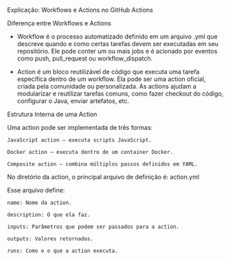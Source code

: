 Explicação: Workflows e Actions no GitHub Actions

Diferença entre Workflows e Actions

- Workflow é o processo automatizado definido em um arquivo .yml que descreve quando e como certas tarefas 
devem ser executadas em seu repositório. Ele pode conter um ou mais jobs e é acionado por eventos como push, 
pull_request ou workflow_dispatch.

- Action é um bloco reutilizável de código que executa uma tarefa específica dentro de um workflow. 
Ela pode ser uma action oficial, criada pela comunidade ou personalizada. As actions ajudam 
a modularizar e reutilizar tarefas comuns, como fazer checkout do código, configurar o Java,
enviar artefatos, etc.

Estrutura Interna de uma Action

Uma action pode ser implementada de três formas:

    JavaScript action – executa scripts JavaScript.

    Docker action – executa dentro de um container Docker.

    Composite action – combina múltiplos passos definidos em YAML.

No diretório da action, o principal arquivo de definição é:
action.yml

Esse arquivo define:

    name: Nome da action.

    description: O que ela faz.

    inputs: Parâmetros que podem ser passados para a action.

    outputs: Valores retornados.

    runs: Como e o que a action executa.
